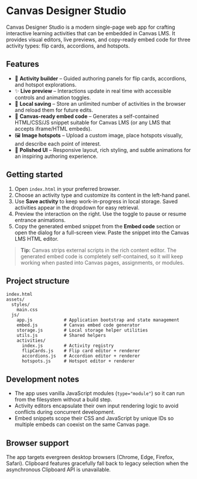 # Canvas Designer Studio

Canvas Designer Studio is a modern single-page web app for crafting interactive learning activities that can be embedded in Canvas LMS. It provides visual editors, live previews, and copy-ready embed code for three activity types: flip cards, accordions, and hotspots.

## Features

- 🎯 **Activity builder** – Guided authoring panels for flip cards, accordions, and hotspot explorations.
- ✨ **Live preview** – Interactions update in real time with accessible controls and animation toggles.
- 💾 **Local saving** – Store an unlimited number of activities in the browser and reload them for future edits.
- 🔗 **Canvas-ready embed code** – Generates a self-contained HTML/CSS/JS snippet suitable for Canvas LMS (or any LMS that accepts iframe/HTML embeds).
- 🖼️ **Image hotspots** – Upload a custom image, place hotspots visually, and describe each point of interest.
- 🌈 **Polished UI** – Responsive layout, rich styling, and subtle animations for an inspiring authoring experience.

## Getting started

1. Open `index.html` in your preferred browser.
2. Choose an activity type and customize its content in the left-hand panel.
3. Use **Save activity** to keep work-in-progress in local storage. Saved activities appear in the dropdown for easy retrieval.
4. Preview the interaction on the right. Use the toggle to pause or resume entrance animations.
5. Copy the generated embed snippet from the **Embed code** section or open the dialog for a full-screen view. Paste the snippet into the Canvas LMS HTML editor.

> **Tip:** Canvas strips external scripts in the rich content editor. The generated embed code is completely self-contained, so it will keep working when pasted into Canvas pages, assignments, or modules.

## Project structure

```
index.html
assets/
  styles/
    main.css
  js/
    app.js            # Application bootstrap and state management
    embed.js          # Canvas embed code generator
    storage.js        # Local storage helper utilities
    utils.js          # Shared helpers
    activities/
      index.js        # Activity registry
      flipCards.js    # Flip card editor + renderer
      accordions.js   # Accordion editor + renderer
      hotspots.js     # Hotspot editor + renderer
```

## Development notes

- The app uses vanilla JavaScript modules (`type="module"`) so it can run from the filesystem without a build step.
- Activity editors encapsulate their own input rendering logic to avoid conflicts during concurrent development.
- Embed snippets scope their CSS and JavaScript by unique IDs so multiple embeds can coexist on the same Canvas page.

## Browser support

The app targets evergreen desktop browsers (Chrome, Edge, Firefox, Safari). Clipboard features gracefully fall back to legacy selection when the asynchronous Clipboard API is unavailable.
